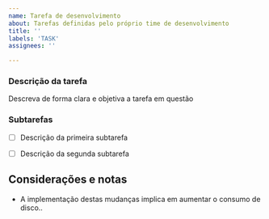 ```yaml
---
name: Tarefa de desenvolvimento
about: Tarefas definidas pelo próprio time de desenvolvimento
title: ''
labels: 'TASK'
assignees: ''

---
```


### Descrição da tarefa
Descreva de forma clara e objetiva a tarefa em questão

### Subtarefas

- [ ] Descrição da primeira subtarefa
- [ ] Descrição da segunda subtarefa


## Considerações e notas

* A implementação destas mudanças implica em aumentar o consumo de disco..

